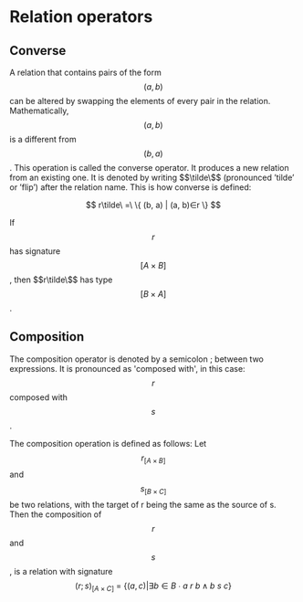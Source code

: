 # Relation operators

## Converse

A relation that contains pairs of the form $$(a, b)$$ can be altered by swapping the elements of every pair in the relation. Mathematically, $$(a, b)$$ is a different from $$(b,a)$$. This operation is called the converse operator. It produces a new relation from an existing one. It is denoted by writing $$\tilde\$$ \(pronounced ’tilde’ or ’flip’\) after the relation name. This is how converse is defined:

$$
r\tilde\ =\ \{ (b, a) | (a, b)∈r \}
$$

If $$r$$ has signature$$[A\times B]$$, then $$r\tilde\$$ has type $$[B\times A]$$.

## Composition

The composition operator is denoted by a semicolon ; between two expressions. It is pronounced as 'composed with', in this case: $$r$$ composed with $$s$$.

The composition operation is defined as follows: Let $$r_{[A\times B]}$$ and $$s_{[B\times C]}$$ be two relations, with the target of r being the same as the source of s. Then the composition of $$r$$ and $$s$$, is a relation with signature $$(r;s)_{[A\times C]}\ =\ \{ (a, c) | ∃ b∈B\ ∙\ a\ r\ b ∧ b\ s\ c \}$$

